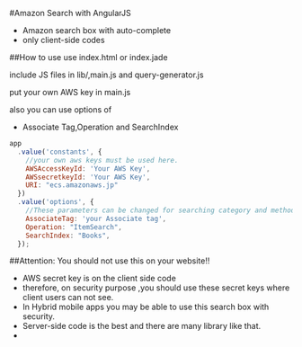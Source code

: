 #Amazon Search with AngularJS

* Amazon search box with auto-complete 
* only client-side codes 

##How to use
use index.html or index.jade

include JS files in lib/,main.js and query-generator.js

put your own AWS key in main.js 

also you can use options of

* Associate Tag,Operation and SearchIndex

```main.js
app
  .value('constants', {
    //your own aws keys must be used here.
    AWSAccessKeyId: 'Your AWS Key',
    AWSsecretkeyId: 'Your AWS Key',
    URI: "ecs.amazonaws.jp"
  })  
  .value('options', {
    //These parameters can be changed for searching category and methods
    AssociateTag: 'your Associate tag',
    Operation: "ItemSearch",
    SearchIndex: "Books",
  });
``` 



##Attention: You should not use this on your website!!

* AWS secret key is on the client side code
* therefore, on security purpose ,you should use these secret keys where client users can not see.
* In Hybrid mobile apps you may be able to use this search box with security.
* Server-side code is the best and there are many library like that.
* 
